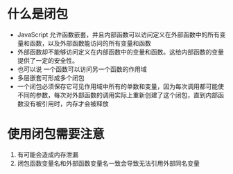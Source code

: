 # 什么是闭包
  - JavaScript 允许函数嵌套，并且内部函数可以访问定义在外部函数中的所有变量和函数，以及外部函数能访问的所有变量和函数
  - 外部函数却不能够访问定义在内部函数中的变量和函数。这给内部函数的变量提供了一定的安全性。
  - 也可以说 一个函数可以访问另一个函数的作用域
  - 多层嵌套可形成多个闭包
  - 一个闭包必须保存它可见作用域中所有的单数和变量，因为每次调用都可能使不同的参数，每次对外部函数的调用实际上重新创建了这个闭包，直到内部函数没有被引用时，内存才会被释放

# 使用闭包需要注意
  1. 有可能会造成内存泄漏
  2. 闭包函数变量名和外部函数变量名一致会导致无法引用外部同名变量